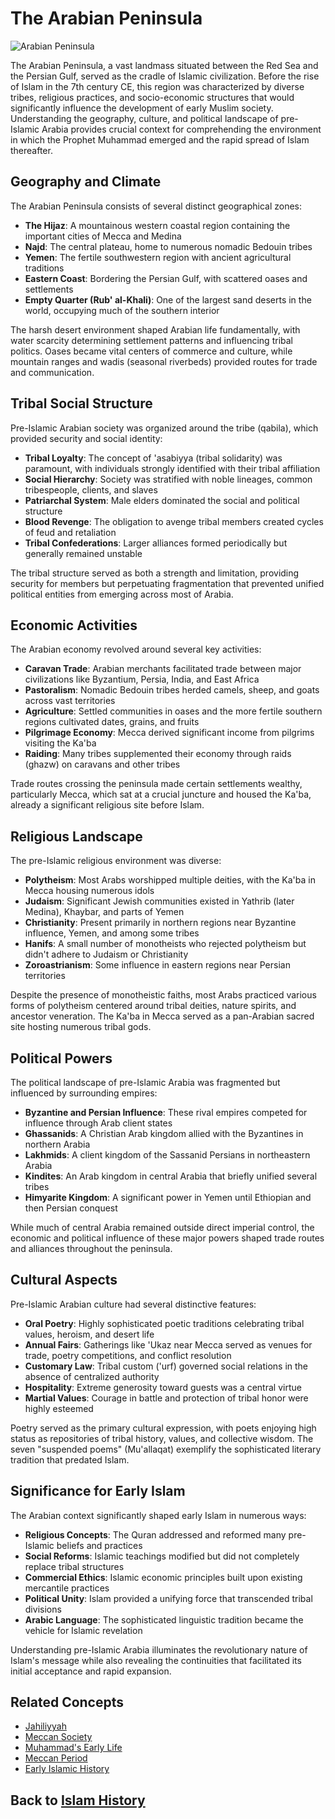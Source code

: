 # The Arabian Peninsula

![Arabian Peninsula](../../images/arabian_peninsula.jpg)

The Arabian Peninsula, a vast landmass situated between the Red Sea and the Persian Gulf, served as the cradle of Islamic civilization. Before the rise of Islam in the 7th century CE, this region was characterized by diverse tribes, religious practices, and socio-economic structures that would significantly influence the development of early Muslim society. Understanding the geography, culture, and political landscape of pre-Islamic Arabia provides crucial context for comprehending the environment in which the Prophet Muhammad emerged and the rapid spread of Islam thereafter.

## Geography and Climate

The Arabian Peninsula consists of several distinct geographical zones:

- **The Hijaz**: A mountainous western coastal region containing the important cities of Mecca and Medina
- **Najd**: The central plateau, home to numerous nomadic Bedouin tribes
- **Yemen**: The fertile southwestern region with ancient agricultural traditions
- **Eastern Coast**: Bordering the Persian Gulf, with scattered oases and settlements
- **Empty Quarter (Rub' al-Khali)**: One of the largest sand deserts in the world, occupying much of the southern interior

The harsh desert environment shaped Arabian life fundamentally, with water scarcity determining settlement patterns and influencing tribal politics. Oases became vital centers of commerce and culture, while mountain ranges and wadis (seasonal riverbeds) provided routes for trade and communication.

## Tribal Social Structure

Pre-Islamic Arabian society was organized around the tribe (qabila), which provided security and social identity:

- **Tribal Loyalty**: The concept of 'asabiyya (tribal solidarity) was paramount, with individuals strongly identified with their tribal affiliation
- **Social Hierarchy**: Society was stratified with noble lineages, common tribespeople, clients, and slaves
- **Patriarchal System**: Male elders dominated the social and political structure
- **Blood Revenge**: The obligation to avenge tribal members created cycles of feud and retaliation
- **Tribal Confederations**: Larger alliances formed periodically but generally remained unstable

The tribal structure served as both a strength and limitation, providing security for members but perpetuating fragmentation that prevented unified political entities from emerging across most of Arabia.

## Economic Activities

The Arabian economy revolved around several key activities:

- **Caravan Trade**: Arabian merchants facilitated trade between major civilizations like Byzantium, Persia, India, and East Africa
- **Pastoralism**: Nomadic Bedouin tribes herded camels, sheep, and goats across vast territories
- **Agriculture**: Settled communities in oases and the more fertile southern regions cultivated dates, grains, and fruits
- **Pilgrimage Economy**: Mecca derived significant income from pilgrims visiting the Ka'ba
- **Raiding**: Many tribes supplemented their economy through raids (ghazw) on caravans and other tribes

Trade routes crossing the peninsula made certain settlements wealthy, particularly Mecca, which sat at a crucial juncture and housed the Ka'ba, already a significant religious site before Islam.

## Religious Landscape

The pre-Islamic religious environment was diverse:

- **Polytheism**: Most Arabs worshipped multiple deities, with the Ka'ba in Mecca housing numerous idols
- **Judaism**: Significant Jewish communities existed in Yathrib (later Medina), Khaybar, and parts of Yemen
- **Christianity**: Present primarily in northern regions near Byzantine influence, Yemen, and among some tribes
- **Hanifs**: A small number of monotheists who rejected polytheism but didn't adhere to Judaism or Christianity
- **Zoroastrianism**: Some influence in eastern regions near Persian territories

Despite the presence of monotheistic faiths, most Arabs practiced various forms of polytheism centered around tribal deities, nature spirits, and ancestor veneration. The Ka'ba in Mecca served as a pan-Arabian sacred site hosting numerous tribal gods.

## Political Powers

The political landscape of pre-Islamic Arabia was fragmented but influenced by surrounding empires:

- **Byzantine and Persian Influence**: These rival empires competed for influence through Arab client states
- **Ghassanids**: A Christian Arab kingdom allied with the Byzantines in northern Arabia
- **Lakhmids**: A client kingdom of the Sassanid Persians in northeastern Arabia
- **Kindites**: An Arab kingdom in central Arabia that briefly unified several tribes
- **Himyarite Kingdom**: A significant power in Yemen until Ethiopian and then Persian conquest

While much of central Arabia remained outside direct imperial control, the economic and political influence of these major powers shaped trade routes and alliances throughout the peninsula.

## Cultural Aspects

Pre-Islamic Arabian culture had several distinctive features:

- **Oral Poetry**: Highly sophisticated poetic traditions celebrating tribal values, heroism, and desert life
- **Annual Fairs**: Gatherings like 'Ukaz near Mecca served as venues for trade, poetry competitions, and conflict resolution
- **Customary Law**: Tribal custom ('urf) governed social relations in the absence of centralized authority
- **Hospitality**: Extreme generosity toward guests was a central virtue
- **Martial Values**: Courage in battle and protection of tribal honor were highly esteemed

Poetry served as the primary cultural expression, with poets enjoying high status as repositories of tribal history, values, and collective wisdom. The seven "suspended poems" (Mu'allaqat) exemplify the sophisticated literary tradition that predated Islam.

## Significance for Early Islam

The Arabian context significantly shaped early Islam in numerous ways:

- **Religious Concepts**: The Quran addressed and reformed many pre-Islamic beliefs and practices
- **Social Reforms**: Islamic teachings modified but did not completely replace tribal structures
- **Commercial Ethics**: Islamic economic principles built upon existing mercantile practices
- **Political Unity**: Islam provided a unifying force that transcended tribal divisions
- **Arabic Language**: The sophisticated linguistic tradition became the vehicle for Islamic revelation

Understanding pre-Islamic Arabia illuminates the revolutionary nature of Islam's message while also revealing the continuities that facilitated its initial acceptance and rapid expansion.

## Related Concepts
- [Jahiliyyah](./jahiliyyah.md)
- [Meccan Society](./meccan_society.md)
- [Muhammad's Early Life](./muhammad_early_life.md)
- [Meccan Period](./meccan_period.md)
- [Early Islamic History](./README.md)

## Back to [Islam History](./README.md)
